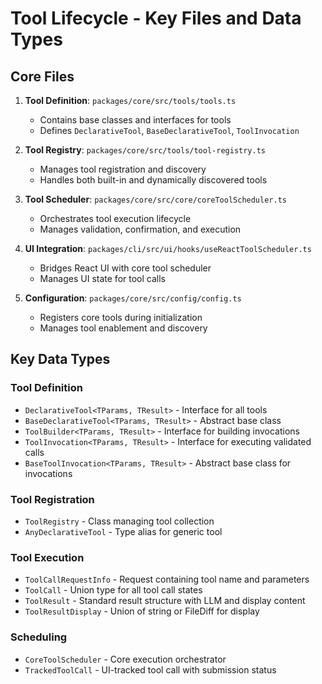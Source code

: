 # Tool Lifecycle - Key Files and Data Types

## Core Files

1. **Tool Definition**: `packages/core/src/tools/tools.ts`
   - Contains base classes and interfaces for tools
   - Defines `DeclarativeTool`, `BaseDeclarativeTool`, `ToolInvocation`

2. **Tool Registry**: `packages/core/src/tools/tool-registry.ts`
   - Manages tool registration and discovery
   - Handles both built-in and dynamically discovered tools

3. **Tool Scheduler**: `packages/core/src/core/coreToolScheduler.ts`
   - Orchestrates tool execution lifecycle
   - Manages validation, confirmation, and execution

4. **UI Integration**: `packages/cli/src/ui/hooks/useReactToolScheduler.ts`
   - Bridges React UI with core tool scheduler
   - Manages UI state for tool calls

5. **Configuration**: `packages/core/src/config/config.ts`
   - Registers core tools during initialization
   - Manages tool enablement and discovery

## Key Data Types

### Tool Definition
- `DeclarativeTool<TParams, TResult>` - Interface for all tools
- `BaseDeclarativeTool<TParams, TResult>` - Abstract base class
- `ToolBuilder<TParams, TResult>` - Interface for building invocations
- `ToolInvocation<TParams, TResult>` - Interface for executing validated calls
- `BaseToolInvocation<TParams, TResult>` - Abstract base class for invocations

### Tool Registration
- `ToolRegistry` - Class managing tool collection
- `AnyDeclarativeTool` - Type alias for generic tool

### Tool Execution
- `ToolCallRequestInfo` - Request containing tool name and parameters
- `ToolCall` - Union type for all tool call states
- `ToolResult` - Standard result structure with LLM and display content
- `ToolResultDisplay` - Union of string or FileDiff for display

### Scheduling
- `CoreToolScheduler` - Core execution orchestrator
- `TrackedToolCall` - UI-tracked tool call with submission status